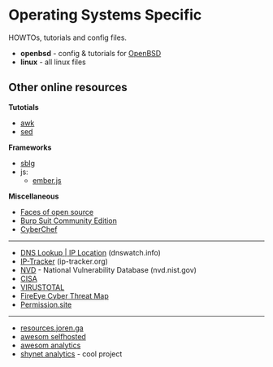# Operating Systems Specific
HOWTOs, tutorials and config files.


* **openbsd** - config & tutorials for [OpenBSD](https://www.openbsd.org)
* **linux** - all linux files


## Other online resources

**Tutotials**

* [awk](https://github.com/adrianscheff/simple-awk)
* [sed](https://github.com/adrianscheff/useful-sed)


**Frameworks**
* [sblg](https://kristaps.bsd.lv/sblg/)
* js:
  * [ember.js](https://emberjs.com)

**Miscellaneous**

* [Faces of open source](https://www.facesofopensource.com/)
* [Burp Suit Community Edition](https://portswigger.net/burp/communitydownload)
* [CyberChef](https://gchq.github.io/CyberChef/)

***

* [DNS Lookup | IP Location](https://www.dnswatch.info/) (dnswatch.info)
* [IP-Tracker](https://www.ip-tracker.org) (ip-tracker.org)
* [NVD](https://nvd.nist.gov/) - National Vulnerability Database (nvd.nist.gov)
* [CISA](https://us-cert.cisa.gov/)
* [VIRUSTOTAL](https://www.virustotal.com/gui/)
* [FireEye Cyber Threat Map](https://www.fireeye.com/cyber-map/threat-map.html)
* [Permission.site](https://permission.site/)

***

* [resources.joren.ga](https://resources.joren.ga/)
* [awesom selfhosted](https://github.com/awesome-selfhosted/awesome-selfhosted) 
* [awesom analytics](https://github.com/onurakpolat/awesome-analytics) 
* [shynet analytics](https://github.com/milesmcc/shynet) - cool project
